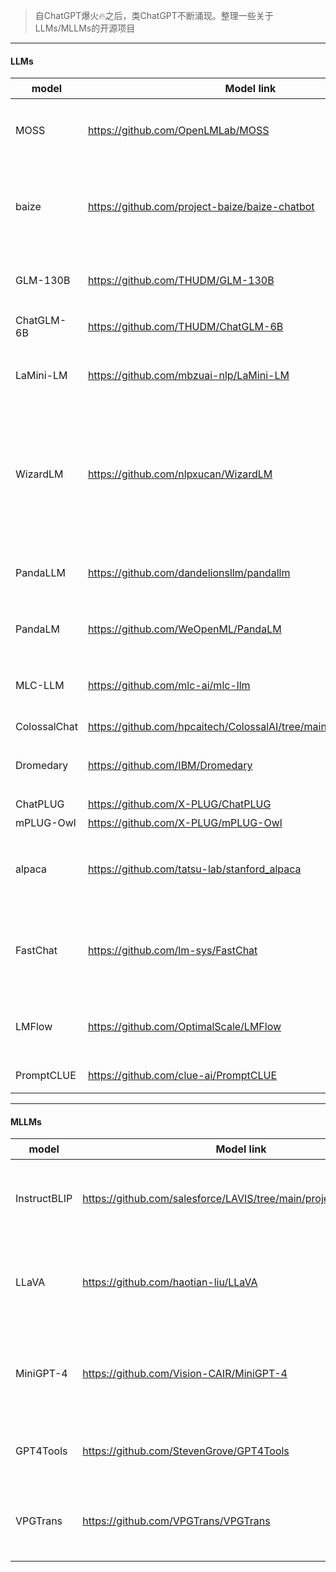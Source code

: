 > 自ChatGPT爆火🔥之后，类ChatGPT不断涌现。整理一些关于LLMs/MLLMs的开源项目

______
#### LLMs

| model        | Model link                                                   | 作者                                                     |
| ------------ | ------------------------------------------------------------ | -------------------------------------------------------- |
| MOSS         | https://github.com/OpenLMLab/MOSS                            | 复旦NLP实验室在读博士 孙天祥                             |
| baize        | https://github.com/project-baize/baize-chatbot               | 加州大学圣地亚哥分校在读博士 Canwen Xu                   |
| GLM-130B     | https://github.com/THUDM/GLM-130B                            | 清华大学在读博士 Aohan Zeng                              |
| ChatGLM-6B   | https://github.com/THUDM/ChatGLM-6B                          | 清华大学x智谱AI                                          |
| LaMini-LM    | https://github.com/mbzuai-nlp/LaMini-LM                      | 莫纳什大学在读博士 吴明昊                                |
| WizardLM     | https://github.com/nlpxucan/WizardLM                         | 微软STCA（亚洲软件技术中心）NLP集团高级研究科学家 Can Xu |
| PandaLLM     | https://github.com/dandelionsllm/pandallm                    | 南洋理工大学在读博士 焦方锴                              |
| PandaLM      | https://github.com/WeOpenML/PandaLM                          | 北大在读博士 王一栋                                      |
| MLC-LLM      | https://github.com/mlc-ai/mlc-llm                            | CMU助理教授 陈天奇团队                                   |
| ColossalChat | https://github.com/hpcaitech/ColossalAI/tree/main/applications/Chat | 潞晨科技                                                 |
| Dromedary    | https://github.com/IBM/Dromedary                             | CMU在读博士 Zhiqing Sun                                  |
| ChatPLUG     | https://github.com/X-PLUG/ChatPLUG                           | 达摩院                                                   |
| mPLUG-Owl    | https://github.com/X-PLUG/mPLUG-Owl                          | 达摩院                                                   |
| alpaca       | https://github.com/tatsu-lab/stanford_alpaca                 | 斯坦福大学在读博士 Xuechen Li                            |
| FastChat     | https://github.com/lm-sys/FastChat                           | 加州大学伯克利分校在读博士 Lianmin Zheng                 |
| LMFlow       | https://github.com/OptimalScale/LMFlow                       | 香港科技大学在读博士 刁诗哲                              |
| PromptCLUE   | https://github.com/clue-ai/PromptCLUE                        | 元语智能CEO徐亮                                          |

______
#### MLLMs

| model        | Model link                                                   | 作者                                |
| ------------ | ------------------------------------------------------------ | ----------------------------------- |
| InstructBLIP | https://github.com/salesforce/LAVIS/tree/main/projects/instructblip | 香港科技大学在读博士 戴文亮         |
| LLaVA        | https://github.com/haotian-liu/LLaVA                         | 威斯康星大学麦迪逊分校 Haotian Liu  |
| MiniGPT-4    | https://github.com/Vision-CAIR/MiniGPT-4                     | 阿卜杜拉国王科技大学在读博士 朱德尧 |
| GPT4Tools    | https://github.com/StevenGrove/GPT4Tools                     | 腾讯 AILab 研究员 宋林              |
| VPGTrans     | https://github.com/VPGTrans/VPGTrans                         | 新加坡国立大学在读博士 张傲         |
